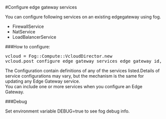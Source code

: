 #Configure edge gateway services

You can configure following services on an existing edgegateway using fog.
- FirewallService
- NatService
- LoadBalancerService

###How to configure:

<pre>
vcloud = Fog::Compute::VcloudDirector.new
vcloud.post_configure_edge_gateway_services edge_gateway_id, configuration
</pre>

The Configuration contain definitions of any of the services listed.Details of service configurations may vary,
but the mechanism is the same for updating any Edge Gateway service.<br/>You can include one or more services when you configure an Edge Gateway.


###Debug

Set environment variable DEBUG=true to see fog debug info.

 
